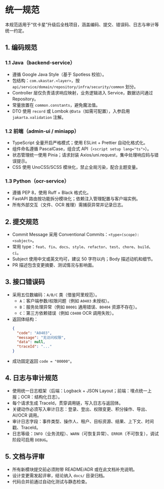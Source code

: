 # 统一规范

本规范适用于“优卡星”升级后全栈项目，涵盖编码、提交、错误码、日志与审计等统一约定。

## 1. 编码规范

### 1.1 Java（backend-service）
- 遵循 Google Java Style（基于 Spotless 校验）。
- 包结构：`com.ukastar.<layer>`，按 `api/service/domain/repository/infra/security/common` 划分。
- Controller 层仅负责请求响应映射，业务逻辑进入 Service，数据访问通过 Repository。
- 常量放置在 `common.constants`，避免魔法值。
- DTO 使用 `record` 或 Lombok `@Data`（如需可配置），入参启用 `jakarta.validation` 注解。

### 1.2 前端（admin-ui / miniapp）
- TypeScript 全量开启严格模式；使用 ESLint + Prettier 自动化格式化。
- 组件命名遵循 PascalCase，组合式 API（`<script setup lang="ts">`）。
- 状态管理统一使用 Pinia；请求封装 Axios/uni.request，集中处理响应码与错误提示。
- CSS 使用 UnoCSS/SCSS 模块化，禁止全局污染，配合主题变量。

### 1.3 Python（ocr-service）
- 遵循 PEP 8，使用 Ruff + Black 格式化。
- FastAPI 路由按功能拆分模块化；依赖注入管理配置与客户端实例。
- 所有外部交互（文件、OCR 推理）需捕获异常并记录日志。

## 2. 提交规范
- Commit Message 采用 Conventional Commits：`<type>(scope): <subject>`。
- 常用 type：`feat`、`fix`、`docs`、`style`、`refactor`、`test`、`chore`、`build`、`ci`。
- Subject 使用中文或英文均可，建议 50 字符以内；Body 描述动机和细节。
- PR 描述包含变更摘要、测试情况与影响面。

## 3. 接口错误码
- 采用五位数编码：`A/B/C` 类（借鉴阿里规范）。
  - `A`：客户端参数/权限问题（例如 `A0403` 未授权）。
  - `B`：服务处理异常（例如 `B0001` 通用错误、`B0404` 资源不存在）。
  - `C`：第三方依赖错误（例如 `C0400` OCR 调用失败）。
- 返回体结构：
  ```json
  {
    "code": "A0403",
    "message": "无访问权限",
    "data": null,
    "traceId": "..."
  }
  ```
- 成功固定返回 `code = "00000"`。

## 4. 日志与审计规范
- 使用统一日志框架（后端：Logback + JSON Layout；前端：埋点统一上报；OCR：结构化日志）。
- 每个请求生成 TraceId，贯穿调用链，写入日志与返回体。
- 关键动作必须写入审计日志：登录、登出、权限变更、积分操作、导出、AI/OCR 调用。
- 审计日志字段：事件类型、操作人、租户、目标资源、结果、上下文、时间戳、TraceId。
- 日志等级：`INFO`（业务流程）、`WARN`（可恢复异常）、`ERROR`（不可恢复），调试阶段可启用 `DEBUG`。

## 5. 文档与评审
- 所有新模块提交前必须附带 README/ADR 或在此文档补充说明。
- 设计变更需发起评审，结论纳入 `docs/` 目录归档。
- 代码合并前通过自动化测试与静态检查。
